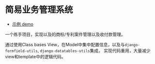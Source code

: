 # 简易业务管理系统

- [示例 demo](http://django.resettingmq.top/)

一个练手项目，实现以及的商标/专利案件管理以及收付款管理。

通过使用Class bases View，在Model中集中配置信息，以及与`django-formfield-utils`, `django-datatables-utils`集成，
实现代码重用，大量减少view和template中的逻辑代码。